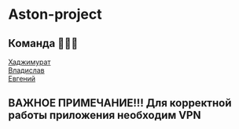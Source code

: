 # Aston-project

## Команда 👨🏻‍💻

[Хаджимурат](https://github.com/SantaKlaussss)\
[Владислав](https://github.com/CodeforMood)\
[Евгений](https://github.com/kotbegemot1)

## ВАЖНОЕ ПРИМЕЧАНИЕ!!! Для корректной работы приложения необходим VPN
